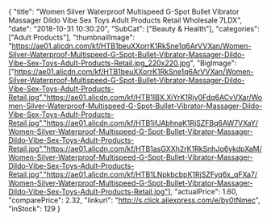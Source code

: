 {
	"title": "Women Silver Waterproof Multispeed G-Spot Bullet Vibrator Massager Dildo Vibe Sex Toys Adult Products Retail Wholesale 7LDX",
	"date": "2018-10-31 10:30:20",
	"SubCat": ["Beauty & Health"],
	"categories": ["Adult Products"],
	"thumbnailImage": "https://ae01.alicdn.com/kf/HTB1beuXXorrK1RkSne1q6ArVVXan/Women-Silver-Waterproof-Multispeed-G-Spot-Bullet-Vibrator-Massager-Dildo-Vibe-Sex-Toys-Adult-Products-Retail.jpg_220x220.jpg",
	"BigImage": ["https://ae01.alicdn.com/kf/HTB1beuXXorrK1RkSne1q6ArVVXan/Women-Silver-Waterproof-Multispeed-G-Spot-Bullet-Vibrator-Massager-Dildo-Vibe-Sex-Toys-Adult-Products-Retail.jpg","https://ae01.alicdn.com/kf/HTB1IBX.XiYrK1Rjy0Fdq6ACvVXar/Women-Silver-Waterproof-Multispeed-G-Spot-Bullet-Vibrator-Massager-Dildo-Vibe-Sex-Toys-Adult-Products-Retail.jpg","https://ae01.alicdn.com/kf/HTB1ifJAbhnaK1RjSZFBq6AW7VXaY/Women-Silver-Waterproof-Multispeed-G-Spot-Bullet-Vibrator-Massager-Dildo-Vibe-Sex-Toys-Adult-Products-Retail.jpg","https://ae01.alicdn.com/kf/HTB1asGXXh2rK1RkSnhJq6ykdpXaM/Women-Silver-Waterproof-Multispeed-G-Spot-Bullet-Vibrator-Massager-Dildo-Vibe-Sex-Toys-Adult-Products-Retail.jpg","https://ae01.alicdn.com/kf/HTB1LNpkbcbpK1RjSZFyq6x_qFXa7/Women-Silver-Waterproof-Multispeed-G-Spot-Bullet-Vibrator-Massager-Dildo-Vibe-Sex-Toys-Adult-Products-Retail.jpg"],
	"actualPrice": 1.60,
	"comparePrice": 2.32,
	"linkurl": "http://s.click.aliexpress.com/e/by0tNmec",
	"inStock": 129
}
